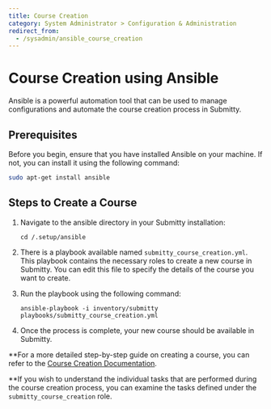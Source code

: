 ```yaml
---
title: Course Creation
category: System Administrator > Configuration & Administration
redirect_from:
  - /sysadmin/ansible_course_creation
---
```


# Course Creation using Ansible

Ansible is a powerful automation tool that can be used to manage configurations and automate the course creation process in Submitty.

## Prerequisites

Before you begin, ensure that you have installed Ansible on your machine. If not, you can install it using the following command:

```bash
sudo apt-get install ansible
```

## Steps to Create a Course

1. Navigate to the ansible directory in your Submitty installation:

    ```
    cd /.setup/ansible
    ```

2. There is a playbook available named `submitty_course_creation.yml`. This playbook contains the necessary roles to create a new course in Submitty. You can edit this file to specify the details of the course you want to create.

3. Run the playbook using the following command:

    ```
    ansible-playbook -i inventory/submitty playbooks/submitty_course_creation.yml
    ```

4. Once the process is complete, your new course should be available in Submitty.

**For a more detailed step-by-step guide on creating a course, you can refer to the [Course Creation Documentation](course_creation.md). 

**If you wish to understand the individual tasks that are performed during the course creation process, you can examine the tasks defined under the `submitty_course_creation` role. 